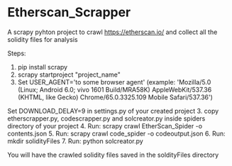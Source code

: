 # Etherscan_Scrapper
A scrapy pyhton project to crawl https://etherscan.io/ and collect all the solidity files for analysis

Steps: 
1. pip install scrapy
2. scrapy startproject "project_name"
3. Set USER_AGENT='to some browser agent' (example: 'Mozilla/5.0 (Linux; Android 6.0; vivo 1601 Build/MRA58K) AppleWebKit/537.36 (KHTML, like Gecko) Chrome/65.0.3325.109 Mobile Safari/537.36')

Set DOWNLOAD_DELAY=9
in settings.py of your created project
3. copy etherscrapper.py, codescrapper.py  and solcreator.py inside spiders directory of your project
4. Run: scrapy crawl EtherScan_Spider -o contents.json
5. Run: scrapy crawl code_spider -o codeoutput.json
6. Run: mkdir solidityFiles
7. Run: python solcreator.py

You will have the crawled solidity files saved in the soldityFiles directory
